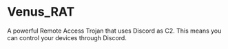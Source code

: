 # Venus_RAT
A powerful Remote Access Trojan that uses Discord as C2. This means you can control your devices through Discord.
